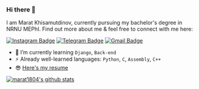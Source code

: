 ### Hi there 👋

<!--
**marat1804/marat1804** is a ✨ _special_ ✨ repository because its `README.md` (this file) appears on your GitHub profile.

Here are some ideas to get you started:

- 🔭 I’m currently working on ...
- 🌱 I’m currently learning ...
- 👯 I’m looking to collaborate on ...
- 🤔 I’m looking for help with ...
- 💬 Ask me about ...
- 📫 How to reach me: ...
- 😄 Pronouns: ...
- ⚡ Fun fact: ...
-->
I am Marat Khisamutdinov, currently pursuing my bachelor's degree in NRNU MEPhI. Find out more about me & feel free to connect with me here:

[![Instagram Badge](https://img.shields.io/badge/-marat.aidarovich-black?style=flat-square&logo=instagram&logoColor=white&link=https://www.instagram.com/marat.aidarovich/)](https://www.instagram.com/marat.aidarovich/)
[![Telegram Badge](https://img.shields.io/badge/-marat_aidarovich-black?style=flat-square&logo=telegram&logoColor=white&link=https://t.me/marat_aidarovich)](https://t.me/marat_aidarovich)
[![Gmail Badge](https://img.shields.io/badge/-maratcoop11@gmail.com-c14438?style=flat-square&logo=Gmail&logoColor=white&link=mailto:maratcoop11@gmail.com)](mailto:kanna6501@gmail.com)

- 🌱 I’m currently learning `Django`, `Back-end`
- ⚡ Already well-learned languages: `Python`, `C`, `Assembly`, `C++`
- 😎 [Here's my resume](https://docs.google.com/document/d/1WxU93h0Ubsjtx4f5TAYHdiL9X6CpMcR2Wqv6ADTHeFI/edit?usp=sharing)


<a href="https://github.com/marat1804">
 <img align="center" src="https://github-readme-stats.vercel.app/api?username=marat1804&show_icons=true&theme=dark&line_height=27" alt="marat1804's github stats"/>
</a>

<br/>
